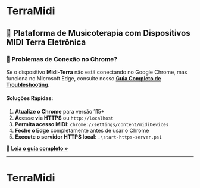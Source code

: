 # TerraMidi

## 🎹 Plataforma de Musicoterapia com Dispositivos MIDI Terra Eletrônica

### 🔧 Problemas de Conexão no Chrome?

Se o dispositivo **Midi-Terra** não está conectando no Google Chrome, mas funciona no Microsoft Edge, consulte nosso **[Guia Completo de Troubleshooting](docs/TROUBLESHOOTING-CHROME.md)**.

#### Soluções Rápidas:

1. **Atualize o Chrome** para versão 115+
2. **Acesse via HTTPS** ou `http://localhost`
3. **Permita acesso MIDI**: `chrome://settings/content/midiDevices`
4. **Feche o Edge** completamente antes de usar o Chrome
5. **Execute o servidor HTTPS local**: `.\start-https-server.ps1`

📖 **[Leia o guia completo »](docs/TROUBLESHOOTING-CHROME.md)**

---

# TerraMidi 
